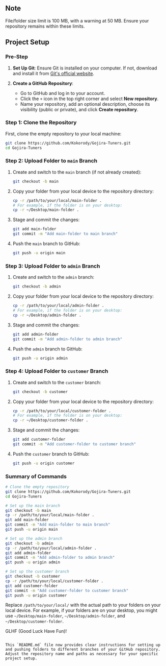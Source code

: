 
## Note
File/folder size limit is 100 MB, with a warning at 50 MB. Ensure your repository remains within these limits.

## Project Setup

### Pre-Step
1. **Set Up Git**: Ensure Git is installed on your computer. If not, download and install it from [Git's official website](https://git-scm.com).
   
2. **Create a GitHub Repository**:
   - Go to GitHub and log in to your account.
   - Click the `+` icon in the top right corner and select **New repository**.
   - Name your repository, add an optional description, choose its visibility (public or private), and click **Create repository**.

### Step 1: Clone the Repository
First, clone the empty repository to your local machine:
```bash
git clone https://github.com/Kokorody/Gojira-Tuners.git
cd Gojira-Tuners
```

### Step 2: Upload Folder to `main` Branch
1. Create and switch to the `main` branch (if not already created):
   ```bash
   git checkout -b main
   ```
   
2. Copy your folder from your local device to the repository directory:
   ```bash
   cp -r /path/to/your/local/main-folder .
   # For example, if the folder is on your desktop:
   cp -r ~/Desktop/main-folder .
   ```
   
3. Stage and commit the changes:
   ```bash
   git add main-folder
   git commit -m "Add main-folder to main branch"
   ```
   
4. Push the `main` branch to GitHub:
   ```bash
   git push -u origin main
   ```

### Step 3: Upload Folder to `admin` Branch
1. Create and switch to the `admin` branch:
   ```bash
   git checkout -b admin
   ```
   
2. Copy your folder from your local device to the repository directory:
   ```bash
   cp -r /path/to/your/local/admin-folder .
   # For example, if the folder is on your desktop:
   cp -r ~/Desktop/admin-folder .
   ```
   
3. Stage and commit the changes:
   ```bash
   git add admin-folder
   git commit -m "Add admin-folder to admin branch"
   ```
   
4. Push the `admin` branch to GitHub:
   ```bash
   git push -u origin admin
   ```

### Step 4: Upload Folder to `customer` Branch
1. Create and switch to the `customer` branch:
   ```bash
   git checkout -b customer
   ```
   
2. Copy your folder from your local device to the repository directory:
   ```bash
   cp -r /path/to/your/local/customer-folder .
   # For example, if the folder is on your desktop:
   cp -r ~/Desktop/customer-folder .
   ```
   
3. Stage and commit the changes:
   ```bash
   git add customer-folder
   git commit -m "Add customer-folder to customer branch"
   ```
   
4. Push the `customer` branch to GitHub:
   ```bash
   git push -u origin customer
   ```

### Summary of Commands
```bash
# Clone the empty repository
git clone https://github.com/Kokorody/Gojira-Tuners.git
cd Gojira-Tuners

# Set up the main branch
git checkout -b main
cp -r /path/to/your/local/main-folder .
git add main-folder
git commit -m "Add main-folder to main branch"
git push -u origin main

# Set up the admin branch
git checkout -b admin
cp -r /path/to/your/local/admin-folder .
git add admin-folder
git commit -m "Add admin-folder to admin branch"
git push -u origin admin

# Set up the customer branch
git checkout -b customer
cp -r /path/to/your/local/customer-folder .
git add customer-folder
git commit -m "Add customer-folder to customer branch"
git push -u origin customer
```

Replace `/path/to/your/local/` with the actual path to your folders on your local device. For example, if your folders are on your desktop, you might use `~/Desktop/main-folder`, `~/Desktop/admin-folder`, and `~/Desktop/customer-folder`.

GLHF (Good Luck Have Fun)!
```

This `README.md` file now provides clear instructions for setting up and pushing folders to different branches of your GitHub repository. Adjust the repository name and paths as necessary for your specific project setup.
